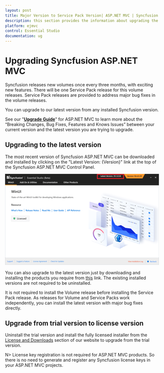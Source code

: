 ```yaml
---
layout: post
title: Major Version to Service Pack Version| ASP.NET MVC | Syncfusion
description: this section provides the information about upgrading the ASP.NET MVC projects from major version to service pack version
platform: ejmvc
control: Essential Studio
documentation: ug
---
```


# Upgrading Syncfusion ASP.NET MVC

Syncfusion releases new volumes once every three months, with exciting new features. There will be one Service Pack release for this volume releases. Service Pack releases are provided to address major bug fixes in the volume releases.

You can upgrade to our latest version from any installed Syncfusion version.

See our "[**Upgrade Guide**](https://help.syncfusion.com/upgrade-guide/aspnet-mvc-ui-controls)" for ASP.NET MVC to learn more about the “Breaking Changes, Bug Fixes, Features and Knows Issues” between your current version and the latest version you are trying to upgrade.


## Upgrading to the latest version

The most recent version of Syncfusion ASP.NET MVC can be downloaded and installed by clicking on the "Latest Version: {Version}" link at the top of the Syncfusion ASP.NET MVC Control Panel.

![Control Panel](Upgrade-images/upgrade-control-panel.png)

You can also upgrade to the latest version just by downloading and installing the products you require from [this](https://www.syncfusion.com/downloads/latest-version) link. The existing installed versions are not required to be uninstalled. 


It is not required to install the Volume release before installing the Service Pack release. As releases for Volume and Service Packs work independently, you can install the latest version with major bug fixes directly.


## Upgrade from trial version to license version

Uninstall the trial version and install the fully licensed installer from the [License and Downloads](https://www.syncfusion.com/account/downloads) section of our website to upgrade from the trial version.

N> License key registration is not required for ASP.NET MVC products. So there is no need to generate and register any Syncfusion license keys in your ASP.NET MVC projects.

